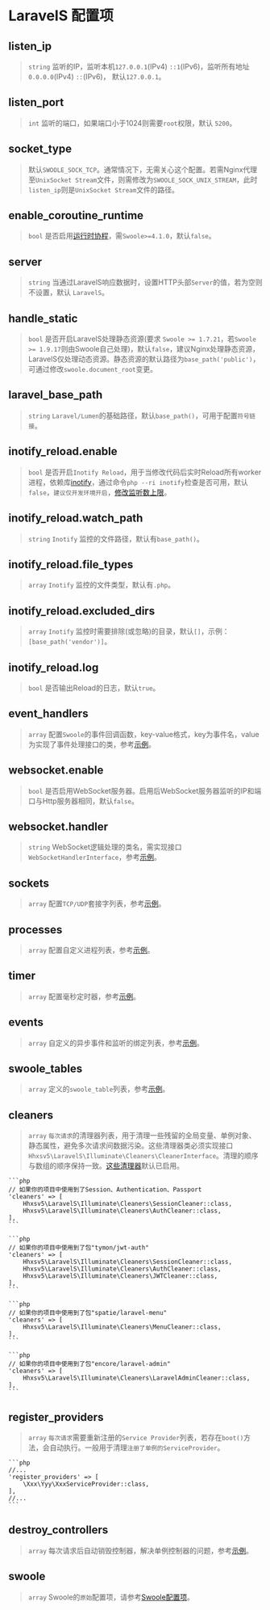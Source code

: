 # LaravelS 配置项

## listen_ip
> `string` 监听的IP，监听本机`127.0.0.1`(IPv4) `::1`(IPv6)，监听所有地址 `0.0.0.0`(IPv4) `::`(IPv6)， 默认`127.0.0.1`。

## listen_port
> `int` 监听的端口，如果端口小于1024则需要`root`权限，默认 `5200`。

## socket_type
> 默认`SWOOLE_SOCK_TCP`。通常情况下，无需关心这个配置。若需Nginx代理至`UnixSocket Stream`文件，则需修改为`SWOOLE_SOCK_UNIX_STREAM`，此时`listen_ip`则是`UnixSocket Stream`文件的路径。

## enable_coroutine_runtime
> `bool` 是否启用[运行时协程](https://wiki.swoole.com/wiki/page/965.html)，需`Swoole>=4.1.0`，默认`false`。

## server
> `string` 当通过LaravelS响应数据时，设置HTTP头部`Server`的值，若为空则不设置，默认 `LaravelS`。

## handle_static
> `bool` 是否开启LaravelS处理静态资源(要求 `Swoole >= 1.7.21`，若`Swoole >= 1.9.17`则由Swoole自己处理)，默认`false`，建议Nginx处理静态资源，LaravelS仅处理动态资源。静态资源的默认路径为`base_path('public')`，可通过修改`swoole.document_root`变更。

## laravel_base_path
> `string` `Laravel/Lumen`的基础路径，默认`base_path()`，可用于配置`符号链接`。

## inotify_reload.enable
> `bool` 是否开启`Inotify Reload`，用于当修改代码后实时Reload所有worker进程，依赖库[inotify](http://pecl.php.net/package/inotify)，通过命令`php --ri inotify`检查是否可用，默认`false`，`建议仅开发环境开启`，[修改监听数上限](https://github.com/hhxsv5/laravel-s/blob/master/KnownIssues-CN.md#inotify%E7%9B%91%E5%90%AC%E6%96%87%E4%BB%B6%E6%95%B0%E8%BE%BE%E5%88%B0%E4%B8%8A%E9%99%90)。
 
## inotify_reload.watch_path
> `string` `Inotify` 监控的文件路径，默认有`base_path()`。

## inotify_reload.file_types
> `array` `Inotify` 监控的文件类型，默认有`.php`。

## inotify_reload.excluded_dirs
> `array` `Inotify` 监控时需要排除(或忽略)的目录，默认`[]`，示例：`[base_path('vendor')]`。

## inotify_reload.log
> `bool` 是否输出Reload的日志，默认`true`。

## event_handlers
> `array` 配置`Swoole`的事件回调函数，key-value格式，key为事件名，value为实现了事件处理接口的类，参考[示例](https://github.com/hhxsv5/laravel-s/blob/master/README-CN.md#%E9%85%8D%E7%BD%AEswoole%E7%9A%84%E4%BA%8B%E4%BB%B6%E5%9B%9E%E8%B0%83%E5%87%BD%E6%95%B0)。

## websocket.enable
> `bool` 是否启用WebSocket服务器。启用后WebSocket服务器监听的IP和端口与Http服务器相同，默认`false`。

## websocket.handler
> `string` WebSocket逻辑处理的类名，需实现接口`WebSocketHandlerInterface`，参考[示例](https://github.com/hhxsv5/laravel-s/blob/master/README-CN.md#%E5%90%AF%E7%94%A8websocket%E6%9C%8D%E5%8A%A1%E5%99%A8)。

## sockets
> `array` 配置`TCP/UDP`套接字列表，参考[示例](https://github.com/hhxsv5/laravel-s/blob/master/README-CN.md#%E5%A4%9A%E7%AB%AF%E5%8F%A3%E6%B7%B7%E5%90%88%E5%8D%8F%E8%AE%AE)。

## processes
> `array` 配置自定义进程列表，参考[示例](https://github.com/hhxsv5/laravel-s/blob/master/README-CN.md#%E8%87%AA%E5%AE%9A%E4%B9%89%E8%BF%9B%E7%A8%8B)。

## timer
> `array` 配置毫秒定时器，参考[示例](https://github.com/hhxsv5/laravel-s/blob/master/README-CN.md#%E6%AF%AB%E7%A7%92%E7%BA%A7%E5%AE%9A%E6%97%B6%E4%BB%BB%E5%8A%A1)。

## events
> `array` 自定义的异步事件和监听的绑定列表，参考[示例](https://github.com/hhxsv5/laravel-s/blob/master/README-CN.md#%E8%87%AA%E5%AE%9A%E4%B9%89%E7%9A%84%E5%BC%82%E6%AD%A5%E4%BA%8B%E4%BB%B6)。

## swoole_tables
> `array` 定义的`swoole_table`列表，参考[示例](https://github.com/hhxsv5/laravel-s/blob/master/README-CN.md#%E4%BD%BF%E7%94%A8swoole_table)。

## cleaners
> `array` `每次请求`的清理器列表，用于清理一些残留的全局变量、单例对象、静态属性，避免多次请求间数据污染。这些清理器类必须实现接口`Hhxsv5\LaravelS\Illuminate\Cleaners\CleanerInterface`。清理的顺序与数组的顺序保持一致。[这些清理器](https://github.com/hhxsv5/laravel-s/blob/master/src/Illuminate/CleanerManager.php#L22)默认已启用。

    ```php
    // 如果你的项目中使用到了Session、Authentication、Passport
    'cleaners' => [
        Hhxsv5\LaravelS\Illuminate\Cleaners\SessionCleaner::class,
        Hhxsv5\LaravelS\Illuminate\Cleaners\AuthCleaner::class,
    ],
    ```

    ```php
    // 如果你的项目中使用到了包"tymon/jwt-auth"
    'cleaners' => [
        Hhxsv5\LaravelS\Illuminate\Cleaners\SessionCleaner::class,
        Hhxsv5\LaravelS\Illuminate\Cleaners\AuthCleaner::class,
        Hhxsv5\LaravelS\Illuminate\Cleaners\JWTCleaner::class,
    ],
    ```

    ```php
    // 如果你的项目中使用到了包"spatie/laravel-menu"
    'cleaners' => [
        Hhxsv5\LaravelS\Illuminate\Cleaners\MenuCleaner::class,
    ],
    ```

    ```php
    // 如果你的项目中使用到了包"encore/laravel-admin"
    'cleaners' => [
        Hhxsv5\LaravelS\Illuminate\Cleaners\LaravelAdminCleaner::class,
    ],
    ```

## register_providers
> `array` `每次请求`需要重新注册的`Service Provider`列表，若存在`boot()`方法，会自动执行。一般用于清理`注册了单例的ServiceProvider`。

    ```php
    //...
    'register_providers' => [
        \Xxx\Yyy\XxxServiceProvider::class,
    ],
    //...
    ```

## destroy_controllers
> `array` 每次请求后自动销毁控制器，解决单例控制器的问题，参考[示例](https://github.com/hhxsv5/laravel-s/blob/master/KnownIssues-CN.md#%E5%8D%95%E4%BE%8B%E6%8E%A7%E5%88%B6%E5%99%A8)。

## swoole
> `array` Swoole的`原始`配置项，请参考[Swoole配置项](https://wiki.swoole.com/wiki/page/274.html)。